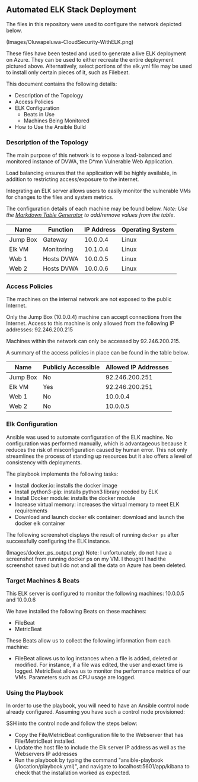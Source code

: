 ## Automated ELK Stack Deployment

The files in this repository were used to configure the network depicted below.

(Images/Oluwapeluwa-CloudSecurity-WithELK.png)

These files have been tested and used to generate a live ELK deployment on Azure. They can be used to either recreate the entire deployment pictured above. Alternatively, select portions of the elk.yml file may be used to install only certain pieces of it, such as Filebeat.


This document contains the following details:
- Description of the Topology
- Access Policies
- ELK Configuration
  - Beats in Use
  - Machines Being Monitored
- How to Use the Ansible Build


### Description of the Topology

The main purpose of this network is to expose a load-balanced and monitored instance of DVWA, the D*mn Vulnerable Web Application.

Load balancing ensures that the application will be highly available, in addition to restricting access/exposure to the internet.

Integrating an ELK server allows users to easily monitor the vulnerable VMs for changes to the files and system metrics.

The configuration details of each machine may be found below.
_Note: Use the [Markdown Table Generator](http://www.tablesgenerator.com/markdown_tables) to add/remove values from the table_.

| Name     | Function   | IP Address  | Operating System |
|----------|------------|-------------|------------------|
| Jump Box | Gateway    | 10.0.0.4    | Linux            |
| Elk VM   | Monitoring | 10.1.0.4    | Linux            |
| Web 1    | Hosts DVWA | 10.0.0.5    | Linux            |
| Web 2    | Hosts DVWA | 10.0.0.6    | Linux            |

### Access Policies

The machines on the internal network are not exposed to the public Internet. 

Only the Jump Box (10.0.0.4) machine can accept connections from the Internet. Access to this machine is only allowed from the following IP addresses: 92.246.200.215

Machines within the network can only be accessed by 92.246.200.215.

A summary of the access policies in place can be found in the table below.

| Name     | Publicly Accessible | Allowed IP Addresses  |
|----------|---------------------|-----------------------|
| Jump Box | No                  | 92.246.200.251        |
| Elk VM   | Yes                 | 92.246.200.251        |
| Web 1    | No                  | 10.0.0.4              |
| Web 2    | No                  | 10.0.0.5              |

### Elk Configuration

Ansible was used to automate configuration of the ELK machine. No configuration was performed manually, which is advantageous because it reduces the risk of misconfiguration caused by human error. This not only streamlines the process of standing up resources but it also offers a level of consistency with deployments.

The playbook implements the following tasks:
- Install docker.io: installs the docker image
- Install python3-pip: installs python3 library needed by ELK
- Install Docker module: installs the docker module
- Increase virtual memory: increases the virtual memory to meet ELK requirements
- Download and launch docker elk container: download and launch the docker elk container 

The following screenshot displays the result of running `docker ps` after successfully configuring the ELK instance.

(Images/docker_ps_output.png) Note: I unfortunately, do not have a screenshot from running docker ps on my VM. I thought I had the screenshot saved but I do not and all the data on Azure has been deleted.

### Target Machines & Beats
This ELK server is configured to monitor the following machines: 10.0.0.5 and 10.0.0.6

We have installed the following Beats on these machines:
- FileBeat
- MetricBeat

These Beats allow us to collect the following information from each machine:
- FileBeat allows us to log instances when a file is added, deleted or modified. For instance, if a file was edited, the user and exact time is logged. MetricBeat allows us to monitor the performance metrics of our VMs. Parameters such as CPU usage are logged.

### Using the Playbook
In order to use the playbook, you will need to have an Ansible control node already configured. Assuming you have such a control node provisioned: 

SSH into the control node and follow the steps below:
- Copy the File/MetricBeat configuration file to the Webserver that has File/MetricBeat installed.
- Update the host file to include the Elk server IP address as well as the Webservers IP addresses
- Run the playbook by typing the command "ansible-playbook (/location/playbook.yml)", and navigate to localhost:5601/app/kibana to check that the installation worked as expected.
